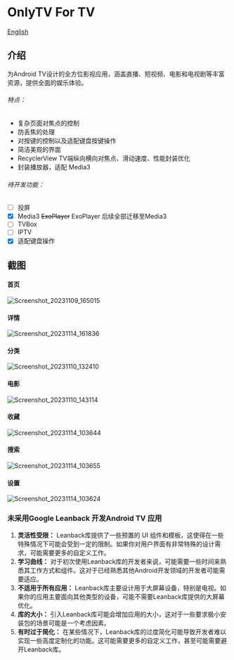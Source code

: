 # OnlyTV For TV


[English](./README_EN.md)

## 介绍

为Android TV设计的全方位影视应用，涵盖直播、短视频、电影和电视剧等丰富资源，提供全面的娱乐体验。

###### 特点：

- 复杂页面对焦点的控制
- 防丢焦的处理
- 对按键的控制以及适配键盘按键操作
- 简洁美观的界面
- RecyclerView TV端纵向横向对焦点、滑动速度、性能封装优化
- 封装播放器，适配 Media3

###### 待开发功能：

- [ ] 投屏
- [x] Media3 ~~ExoPlayer~~ ExoPlayer 后续全部迁移至Media3
- [ ] TVBox
- [ ] IPTV
- [x] 适配键盘操作

## 截图

#### 首页

![Screenshot_20231109_165015](https://github.com/ludoven/OnlyTV-For-TV/assets/34389786/890a666b-a015-4953-9948-9bbefeaac43d)

#### 详情

![Screenshot_20231114_161836](https://github.com/ludoven/OnlyTV-For-TV/assets/34389786/19e098b5-9380-4590-8fa3-69d2dd8e4e8c)

#### 分类

![Screenshot_20231110_132410](https://github.com/ludoven/OnlyTV-For-TV/assets/34389786/0580722c-cafe-4970-9e62-47a84fd16a50)

#### 电影

![Screenshot_20231110_143114](https://github.com/ludoven/OnlyTV-For-TV/assets/34389786/f4ef6857-0f2e-4d06-8924-38783666732a)

#### 收藏

![Screenshot_20231114_103644](https://github.com/ludoven/OnlyTV-For-TV/assets/34389786/adbffd76-7d24-4771-9c81-89e6c98ddf69)

#### 搜索

![Screenshot_20231114_103655](https://github.com/ludoven/OnlyTV-For-TV/assets/34389786/803ae98a-c035-47b4-b6a7-e077bc7e602b)

#### 设置

![Screenshot_20231114_103624](https://github.com/ludoven/OnlyTV-For-TV/assets/34389786/55105ffb-5bac-4583-abe4-b17b5dca173c)

### 未采用Google Leanback 开发Android TV 应用

1. **灵活性受限：** Leanback库提供了一些预置的 UI 组件和模板，这使得在一些特殊情况下可能会受到一定的限制。如果你对用户界面有非常特殊的设计需求，可能需要更多的自定义工作。
2. **学习曲线：** 对于初次使用Leanback库的开发者来说，可能需要一些时间来熟悉其工作方式和组件。这对于已经熟悉其他Android开发领域的开发者可能需要适应。
3. **不适用于所有应用：** Leanback库主要设计用于大屏幕设备，特别是电视。如果你的应用主要面向其他类型的设备，可能不需要Leanback库提供的大屏幕优化。
4. **库的大小：** 引入Leanback库可能会增加应用的大小，这对于一些要求极小安装包的场景可能是一个考虑因素。
5. **有时过于简化：** 在某些情况下，Leanback库的过度简化可能导致开发者难以实现一些高度定制化的功能。这可能需要更多的自定义工作，甚至可能需要避开Leanback库。
